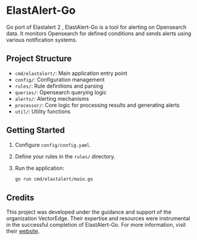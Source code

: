 
# ElastAlert-Go

Go port of Elastalert 2  , ElastAlert-Go is a tool for alerting on Opensearch data. It monitors Opensearch for defined conditions and sends alerts using various notification systems.

## Project Structure

- `cmd/elastalert/`: Main application entry point
- `config/`: Configuration management
- `rules/`: Rule definitions and parsing
- `queries/`: Opensearch querying logic
- `alerts/`: Alerting mechanisms
- `processor/`: Core logic for processing results and generating alerts
- `util/`: Utility functions

## Getting Started

1. Configure `config/config.yaml`.
2. Define your rules in the `rules/` directory.
3. Run the application:

    ```sh
    go run cmd/elastalert/main.go
    ```

## Credits

This project was developed under the guidance and support of the organization VectorEdge. Their expertise and resources were instrumental in the successful completion of ElastAlert-Go. For more information, visit their [website](https://vectoredge.io/).
